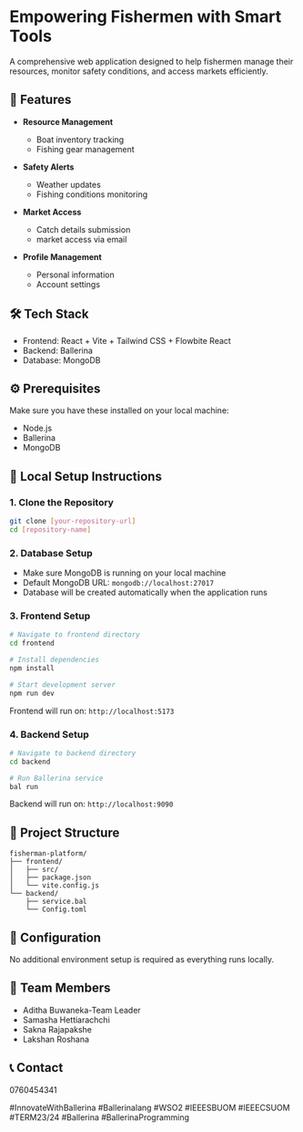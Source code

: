 #  Empowering Fishermen with Smart Tools

A comprehensive web application designed to help fishermen manage their resources, monitor safety conditions, and access markets efficiently.

## 🌟 Features

- **Resource Management**
  - Boat inventory tracking
  - Fishing gear management

- **Safety Alerts**
  - Weather updates
  - Fishing conditions monitoring

- **Market Access**
  - Catch details submission
  - market access via email

- **Profile Management**
  - Personal information
  - Account settings

## 🛠️ Tech Stack

- Frontend: React + Vite + Tailwind CSS + Flowbite React
- Backend: Ballerina
- Database: MongoDB

## ⚙️ Prerequisites

Make sure you have these installed on your local machine:
- Node.js
- Ballerina
- MongoDB

## 🚀 Local Setup Instructions

### 1. Clone the Repository
```bash
git clone [your-repository-url]
cd [repository-name]
```

### 2. Database Setup
- Make sure MongoDB is running on your local machine
- Default MongoDB URL: `mongodb://localhost:27017`
- Database will be created automatically when the application runs

### 3. Frontend Setup
```bash
# Navigate to frontend directory
cd frontend

# Install dependencies
npm install

# Start development server
npm run dev
```
Frontend will run on: `http://localhost:5173`

### 4. Backend Setup
```bash
# Navigate to backend directory
cd backend

# Run Ballerina service
bal run
```
Backend will run on: `http://localhost:9090`

## 📁 Project Structure

```
fisherman-platform/
├── frontend/
│   ├── src/
│   ├── package.json
│   └── vite.config.js
└── backend/
    ├── service.bal
    └── Config.toml
```

## 🔧 Configuration

No additional environment setup is required as everything runs locally.

## 🤝 Team Members
- Aditha Buwaneka-Team Leader
- Samasha Hettiarachchi
- Sakna Rajapakshe
- Lakshan Roshana

## 📞 Contact
0760454341

 #InnovateWithBallerina #Ballerinalang #WSO2 #IEEESBUOM #IEEECSUOM #TERM23/24 #Ballerina 
#BallerinaProgramming 
